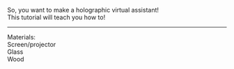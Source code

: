 So, you want to make a holographic virtual assistant!
<br>
This tutorial will teach you how to!
<hr>

Materials:<br>
Screen/projector<br>
Glass<br>
Wood<br>
